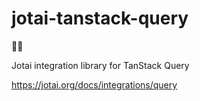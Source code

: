 # jotai-tanstack-query

👻🌺

Jotai integration library for TanStack Query

https://jotai.org/docs/integrations/query
